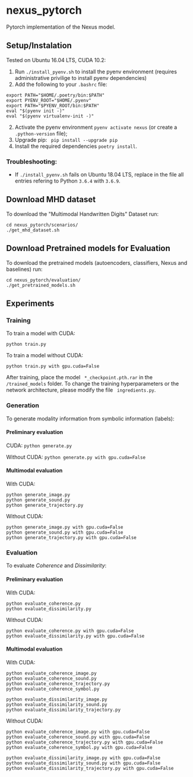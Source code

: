 # nexus_pytorch
Pytorch implementation of the Nexus model.

## Setup/Instalation
Tested on Ubuntu 16.04 LTS, CUDA 10.2:

1. Run ``` ./install_pyenv.sh ``` to install the pyenv environment (requires administrative privilige to install pyenv dependencies)
2. Add the following to your  ``` .bashrc ``` file:
 ``` 
export PATH="$HOME/.poetry/bin:$PATH"
export PYENV_ROOT="$HOME/.pyenv"
export PATH="$PYENV_ROOT/bin:$PATH"
eval "$(pyenv init -)"
eval "$(pyenv virtualenv-init -)"
  ```  
2. Activate the pyenv environment ``` pyenv activate nexus ``` (or create a ``` .python-version ``` file);
3. Upgrade pip: ``` pip install --upgrade pip```
4. Install the required dependencies ``` poetry install ```.

### Troubleshooting:
- If ``` ./install_pyenv.sh ``` fails on Ubuntu 18.04 LTS, replace in the file all entries refering to Python ```3.6.4``` with ```3.6.9```.

## Download MHD dataset
To download the "Multimodal Handwritten Digits" Dataset run:
```
cd nexus_pytorch/scenarios/
./get_mhd_dataset.sh    
```

## Download Pretrained models for Evaluation
To download the pretrained models (autoencoders, classifiers, Nexus and baselines) run:
```
cd nexus_pytorch/evaluation/
./get_pretrained_models.sh    
```

## Experiments

### Training
To train a model with CUDA:
```
python train.py
```

To train a model without CUDA:
```
python train.py with gpu.cuda=False
```
After training, place the model ``` *_checkpoint.pth.rar``` in the ``` /trained_models``` folder. To change the training hyperparameters or the network architecture, please modify the file ``` ingredients.py```.

### Generation
To generate modality information from symbolic information (labels):

#### Preliminary evaluation
CUDA: ```python generate.py```
 
Without CUDA: ```python generate.py with gpu.cuda=False```

#### Multimodal evaluation
With CUDA:
```
python generate_image.py
python generate_sound.py
python generate_trajectory.py
```

Without CUDA:
```
python generate_image.py with gpu.cuda=False
python generate_sound.py with gpu.cuda=False
python generate_trajectory.py with gpu.cuda=False
```

### Evaluation
To evaluate _Coherence_ and _Dissimilarity_:

#### Preliminary evaluation

With CUDA:
```
python evaluate_coherence.py
python evaluate_dissimilarity.py
```

Without CUDA:
```
python evaluate_coherence.py with gpu.cuda=False
python evaluate_dissimilarity.py with gpu.cuda=False
```

#### Multimodal evaluation
With CUDA:

```
python evaluate_coherence_image.py
python evaluate_coherence_sound.py
python evaluate_coherence_trajectory.py
python evaluate_coherence_symbol.py

python evaluate_dissimilarity_image.py
python evaluate_dissimilarity_sound.py
python evaluate_dissimilarity_trajectory.py
```
Without CUDA:
```
python evaluate_coherence_image.py with gpu.cuda=False
python evaluate_coherence_sound.py with gpu.cuda=False
python evaluate_coherence_trajectory.py with gpu.cuda=False
python evaluate_coherence_symbol.py with gpu.cuda=False

python evaluate_dissimilarity_image.py with gpu.cuda=False
python evaluate_dissimilarity_sound.py with gpu.cuda=False
python evaluate_dissimilarity_trajectory.py with gpu.cuda=False
```
